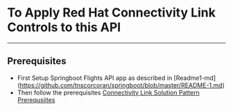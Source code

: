 # To Apply Red Hat Connectivity Link Controls to this API
-----------------------------------------------
## Prerequisites
- First Setup Springboot Flights API app as described in [Readme1-md] (https://github.com/tnscorcoran/springboot/blob/master/README-1.md)
- Then follow the prerequisites [Connectivity Link Solution Pattern Prerequsiites](https://www.solutionpatterns.io/soln-pattern-connectivity-link/solution-pattern/03-demo.html#_prerequisites)


```

```

